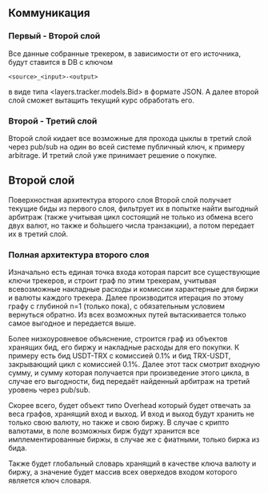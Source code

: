 ## Коммуникация

### Первый - Второй слой
Все данные собранные трекером, в зависимости от его источника, 
будут ставится в DB с ключом 
```
<source>_<input>-<output>
```
в виде типа <layers.tracker.models.Bid> в формате JSON. А далее 
второй слой сможет вытащить текущий курс обработать его. 

### Второй - Третий слой
Второй слой кидает все возможные для прохода цыклы в третий слой через pub/sub на один во всей системе публичный ключ, к примеру arbitrage. И третий слой уже принимает решение о покупке.


## Второй слой

Поверхностная архитектура второго слоя 
Второй слой получает текущие биды из первого слоя, фильтрует их в 
попытке найти выгодный арбитраж (также учитывая цикл состоящий не 
только из обмена всего двух валют, но также и бо́льшего числа транзакции), 
а потом передает их в третий слой. 

### Полная архитектура второго слоя
Изначально есть единая точка входа которая парсит все существующие 
ключи трекеров, и строит граф по этим трекерам, учитывая всевозможные 
накладные расходы и комиссии характерные для биржи и валюты каждого 
трекера. Далее производится итерация по этому графу с глубиной n=1 
(только пока), с обязательным условием вернуться обратно. Из всех 
возможных путей вытаскивается только самое выгодное и передается выше. 

Более низкоуровневое объяснение, строится граф из объектов хранящих 
бид, его биржу и накладные расходы для его покупки. К примеру есть 
бид USDT-TRX с комиссией 0.1% и бид TRX-USDT, закрывающий цикл с 
комиссией 0.1%.  Далее этот таск смотрит входную сумму, и сумму 
которая получается при произведение этого цикла, в случае его 
выгодности, бид передаёт найденный арбитраж на третий уровень через 
pub/sub.

Скорее всего, будет объект типо Overhead который будет отвечать 
за веса графов, хранящий вход и выход. И вход и выход будут хранить 
не только свою валюту, но также и свою биржу. В случае с крипто 
валютами, в поле возможных бирж будут хранится все имплементированные 
биржы, в случае же с фиатными, только биржа из бида. 

Также будет глобальный словарь хранящий в качестве ключа
валюту и биржу, а значение будет массив всех оверхедов
входом которого является ключ словаря. 
